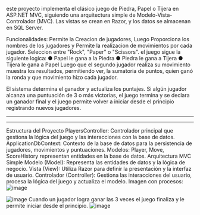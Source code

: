 este proyecto implementa el clásico juego de Piedra, Papel o Tijera en ASP.NET MVC, siguiendo una arquitectura simple de Modelo-Vista-Controlador (MVC). Las vistas se crean en Razor, y los datos se almacenan en SQL Server.

Funcionalidades: 
Permite la Creacion de jugadores, Luego Proporciona los nombres de los jugadores y Permite la realizacion de movimientos por cada jugador.
Seleccion entre "Rock", "Paper" o "Scissors".
el juego sigue la siguiente logica:
● Papel le gana a la Piedra
● Piedra le gana a Tijera
● Tijera le gana a Papel
Luego que el segundo jugador realiza su movimiento muestra los resultados, permitiendo ver, la sumatoria de puntos, quien ganó la ronda y que movimiento hizo cada jugador.

El sistema determina el ganador y actualiza los puntajes.
Si algún jugador alcanza una puntuación de 3 o más victorias, el juego termina y se declara un ganador final y el juego permite volver a iniciar desde el principio registrando nuevos jugadores.

------------------------------------------
------------------------------------------
Estructura del Proyecto
PlayersController: Controlador principal que gestiona la lógica del juego y las interacciones con la base de datos.
ApplicationDbContext: Contexto de la base de datos para la persistencia de jugadores, movimientos y puntuaciones.
Modelos: Player, Move, ScoreHistory representan entidades en la base de datos.
Arquitectura MVC Simple
Modelo (Model): Representa las entidades de datos y la lógica de negocio.
Vista (View): Utiliza Razor para definir la presentación y la interfaz de usuario.
Controlador (Controller): Gestiona las interacciones del usuario, procesa la lógica del juego y actualiza el modelo.
Imagen con procesos: 
![image](https://github.com/ChrisDL34/PruebaTenica-asp.net/assets/128629521/29121bd0-365f-4052-b972-6cfc0f3af2ee)

![image](https://github.com/ChrisDL34/PruebaTenica-asp.net/assets/128629521/e970c6a9-c9fa-412b-9c19-98747f7b9b83)
Cuando un jugador logra ganar las 3 veces el juego finaliza y le permite iniciar desde el principio.
![image](https://github.com/ChrisDL34/PruebaTenica-asp.net/assets/128629521/80236f1b-01c4-4378-9c96-d1b82bc48500)







